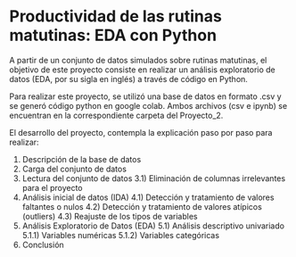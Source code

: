 # **Productividad de las rutinas matutinas: EDA con Python**

A partir de un conjunto de datos simulados sobre rutinas matutinas, el objetivo de este proyecto consiste en realizar un análisis exploratorio de datos (EDA, por su sigla en inglés) a través de código en Python.

Para realizar este proyecto, se utilizó una base de datos en formato .csv y se generó código python en google colab. Ambos archivos (csv e ipynb) se encuentran en la correspondiente carpeta del Proyecto_2.



El desarrollo del proyecto, contempla la explicación paso por paso para realizar:
1) Descripción de la base de datos
2) Carga del conjunto de datos
3) Lectura del conjunto de datos
   3.1) Eliminación de columnas irrelevantes para el proyecto
4) Análisis inicial de datos (IDA)
   4.1) Detección y tratamiento de valores faltantes o nulos
   4.2) Detección y tratamiento de valores atípicos (outliers)
   4.3) Reajuste de los tipos de variables
5) Análisis Exploratorio de Datos (EDA)
   5.1) Análisis descriptivo univariado
        5.1.1) Variables numéricas
        5.1.2) Variables categóricas
6) Conclusión
